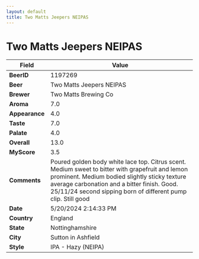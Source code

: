 ```yaml
---
layout: default
title: Two Matts Jeepers NEIPAS
---
```


# Two Matts Jeepers NEIPAS

| Field         | Value     |
|---------------|-----------|
| **BeerID** | 1197269 |
| **Beer** | Two Matts Jeepers NEIPAS |
| **Brewer** | Two Matts Brewing Co |
| **Aroma** | 7.0 |
| **Appearance** | 4.0 |
| **Taste** | 7.0 |
| **Palate** | 4.0 |
| **Overall** | 13.0 |
| **MyScore** | 3.5 |
| **Comments** | Poured golden body white lace top. Citrus scent. Medium sweet to bitter with grapefruit and lemon prominent. Medium bodied slightly sticky texture average carbonation and a bitter finish. Good. 25/11/24 second sipping born of different pump clip.  Still good  |
| **Date** | 5/20/2024 2:14:33 PM |
| **Country** | England |
| **State** | Nottinghamshire |
| **City** | Sutton in Ashfield |
| **Style** | IPA - Hazy (NEIPA) |
